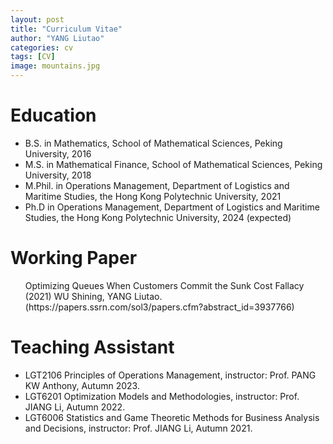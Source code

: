 ```yaml
---
layout: post
title: "Curriculum Vitae"
author: "YANG Liutao"
categories: cv
tags: [CV]
image: mountains.jpg
---
```


Education
======
* B.S. in Mathematics, School of Mathematical Sciences, Peking University, 2016
* M.S. in Mathematical Finance, School of Mathematical Sciences, Peking University, 2018
* M.Phil. in Operations Management, Department of Logistics and Maritime Studies, the Hong Kong Polytechnic University, 2021
* Ph.D in Operations Management, Department of Logistics and Maritime Studies, the Hong Kong Polytechnic University, 2024 (expected)

Working Paper
======
  <ul> Optimizing Queues When Customers Commit the Sunk Cost Fallacy (2021) 
    WU Shining, YANG Liutao.
  (https://papers.ssrn.com/sol3/papers.cfm?abstract_id=3937766)</ul>
  
Teaching Assistant
======
* LGT2106 Principles of Operations Management, instructor: Prof. PANG KW Anthony, Autumn 2023.    
* LGT6201 Optimization Models and Methodologies, instructor: Prof. JIANG Li, Autumn 2022.    
* LGT6006 Statistics and Game Theoretic Methods for Business Analysis and Decisions, instructor: Prof. JIANG Li, Autumn 2021. 
